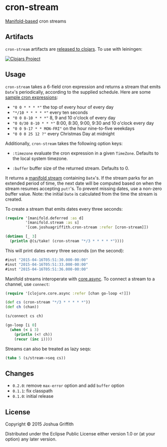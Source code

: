 # cron-stream

[Manifold-based](https://github.com/ztellman/manifold) cron streams

## Artifacts

`cron-stream` artifacts are
[released to clojars](https://clojars.org/com.joshuagriffith/cron-stream). To
use with leiningen:

[![Clojars Project](http://clojars.org/com.joshuagriffith/cron-stream/latest-version.svg)](http://clojars.org/com.joshuagriffith/cron-stream)

## Usage

`cron-stream` takes a 6-field cron expression and returns a stream
that emits `Date`'s periodically, according to the supplied
schedule. Here are some
[sample cron expressions](http://docs.spring.io/spring/docs/current/javadoc-api/org/springframework/scheduling/support/CronSequenceGenerator.html):

  - `"0 0 * * * *"` the top of every hour of every day
  - `"*/10 * * * * *"` every ten seconds
  - `"0 0 8-10 * * *"` 8, 9 and 10 o'clock of every day
  - `"0 0/30 8-10 * * *"` 8:00, 8:30, 9:00, 9:30 and 10 o'clock every day
  - `"0 0 9-17 * * MON-FRI"` on the hour nine-to-five weekdays
  - `"0 0 0 25 12 ?"` every Christmas Day at midnight

Additionally, `cron-stream` takes the following option keys:

  - `:timezone` evaluate the cron expression in a given
    `TimeZone`. Defaults to the local system timezone.
  
  - `:buffer` buffer size of the returned stream. Defaults to 0.

It returns a
[manifold stream](https://github.com/ztellman/manifold/blob/master/docs/stream.md)
containing `Date`'s. If the stream parks for an extended period of
time, the next date will be computed based on when the stream resumes
accepting `put!`'s. To prevent missing dates, use a non-zero buffer
value. Note: the initial `Date` is calculated from the time the stream
is created.

To create a stream that emits dates every three seconds:

```clj
(require '[manifold.deferred :as d]
         '[manifold.stream :as s]
         '[com.joshuagriffith.cron-stream :refer [cron-stream]])

(dotimes [_ 3]
  (println @(s/take! (cron-stream "*/3 * * * * *"))))
```

This will print dates every three seconds (on the second):

```clj
#inst "2015-04-16T05:51:30.000-00:00"
#inst "2015-04-16T05:51:33.000-00:00"
#inst "2015-04-16T05:51:36.000-00:00"
```

Manifold streams interoperate with
[core.async](https://github.com/clojure/core.async). To connect a
stream to a channel, use `connect`:

```clj
(require '[clojure.core.async :refer [chan go-loop <!]])

(def cs (cron-stream "*/3 * * * * *"))
(def ch (chan))

(s/connect cs ch)

(go-loop [i 0]
  (when (< i 3)
    (println (<! ch))
    (recur (inc i))))
```

Streams can also be treated as lazy seqs:

```clj
(take 5 (s/stream->seq cs))
```

## Changes

- `0.2.0`: remove `max-error` option and add `buffer` option
- `0.1.1`: fix classpath
- `0.1.0`: initial release

## License

Copyright © 2015 Joshua Griffith

Distributed under the Eclipse Public License either version 1.0 or (at
your option) any later version.
